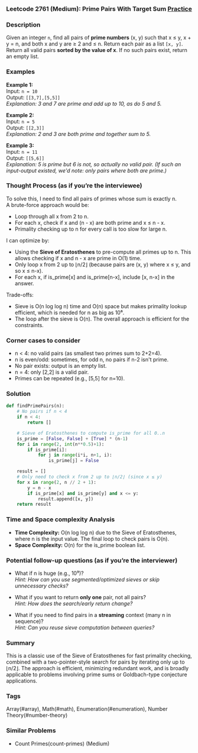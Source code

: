 ### Leetcode 2761 (Medium): Prime Pairs With Target Sum [Practice](https://leetcode.com/problems/prime-pairs-with-target-sum)

### Description  
Given an integer `n`, find all pairs of **prime numbers** (x, y) such that x ≤ y, x + y = n, and both x and y are ≥ 2 and ≤ n. Return each pair as a list `[x, y]`. Return all valid pairs **sorted by the value of x**. If no such pairs exist, return an empty list.

### Examples  

**Example 1:**  
Input: `n = 10`  
Output: `[[3,7],[5,5]]`  
*Explanation: 3 and 7 are prime and add up to 10, as do 5 and 5.*

**Example 2:**  
Input: `n = 5`  
Output: `[[2,3]]`  
*Explanation: 2 and 3 are both prime and together sum to 5.*

**Example 3:**  
Input: `n = 11`  
Output: `[[5,6]]`  
*Explanation: 5 is prime but 6 is not, so actually no valid pair. (If such an input-output existed, we'd note: only pairs where both are prime.)*

### Thought Process (as if you’re the interviewee)  
To solve this, I need to find all pairs of primes whose sum is exactly n.  
A brute-force approach would be:
- Loop through all x from 2 to n.
- For each x, check if x and (n - x) are both prime and x ≤ n - x.
- Primality checking up to n for every call is too slow for large n.

I can optimize by:
- Using the **Sieve of Eratosthenes** to pre-compute all primes up to n. This allows checking if x and n - x are prime in O(1) time.
- Only loop x from 2 up to ⌊n/2⌋ (because pairs are (x, y) where x ≤ y, and so x ≤ n-x).
- For each x, if is_prime[x] and is_prime[n-x], include [x, n-x] in the answer.

Trade-offs:
- Sieve is O(n log log n) time and O(n) space but makes primality lookup efficient, which is needed for n as big as 10⁶.
- The loop after the sieve is O(n). The overall approach is efficient for the constraints.

### Corner cases to consider  
- n < 4: no valid pairs (as smallest two primes sum to 2+2=4).
- n is even/odd: sometimes, for odd n, no pairs if n-2 isn't prime.
- No pair exists: output is an empty list.
- n = 4: only [2,2] is a valid pair.
- Primes can be repeated (e.g., [5,5] for n=10).

### Solution

```python
def findPrimePairs(n):
    # No pairs if n < 4
    if n < 4:
        return []

    # Sieve of Eratosthenes to compute is_prime for all 0..n
    is_prime = [False, False] + [True] * (n-1)
    for i in range(2, int(n**0.5)+1):
        if is_prime[i]:
            for j in range(i*i, n+1, i):
                is_prime[j] = False

    result = []
    # Only need to check x from 2 up to ⌊n/2⌋ (since x ≤ y)
    for x in range(2, n // 2 + 1):
        y = n - x
        if is_prime[x] and is_prime[y] and x <= y:
            result.append([x, y])
    return result
```

### Time and Space complexity Analysis  

- **Time Complexity:** O(n log log n) due to the Sieve of Eratosthenes, where n is the input value. The final loop to check pairs is O(n).
- **Space Complexity:** O(n) for the is_prime boolean list.

### Potential follow-up questions (as if you’re the interviewer)  

- What if n is huge (e.g., 10⁹)?  
  *Hint: How can you use segmented/optimized sieves or skip unnecessary checks?*

- What if you want to return **only one** pair, not all pairs?  
  *Hint: How does the search/early return change?*

- What if you need to find pairs in a **streaming** context (many n in sequence)?  
  *Hint: Can you reuse sieve computation between queries?*

### Summary
This is a classic use of the Sieve of Eratosthenes for fast primality checking, combined with a two-pointer-style search for pairs by iterating only up to ⌊n/2⌋. The approach is efficient, minimizing redundant work, and is broadly applicable to problems involving prime sums or Goldbach-type conjecture applications.

### Tags
Array(#array), Math(#math), Enumeration(#enumeration), Number Theory(#number-theory)

### Similar Problems
- Count Primes(count-primes) (Medium)
